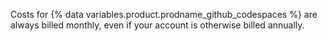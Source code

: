 Costs for {% data variables.product.prodname_github_codespaces %} are always billed monthly, even if your account is otherwise billed annually.
